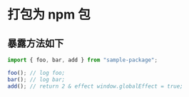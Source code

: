 # 打包为 npm 包

## 暴露方法如下

```js
import { foo, bar, add } from "sample-package";

foo(); // log foo;
bar(); // log bar;
add(); // return 2 & effect window.globalEffect = true;
```
